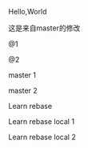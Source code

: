 Hello,World

这是来自master的修改

@1

@2

master 1

master 2



Learn rebase




Learn rebase local 1

Learn rebase local 2
